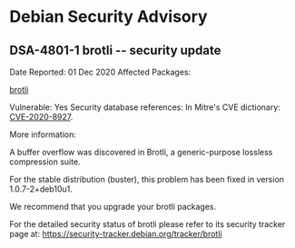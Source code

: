 
Debian Security Advisory
========================


DSA-4801-1 brotli -- security update
------------------------------------



Date Reported:
01 Dec 2020
Affected Packages:

[brotli](https://packages.debian.org/src:brotli)

Vulnerable:
Yes
Security database references:
In Mitre's CVE dictionary: [CVE-2020-8927](https://security-tracker.debian.org/tracker/CVE-2020-8927).  

More information:

A buffer overflow was discovered in Brotli, a generic-purpose lossless
compression suite.


For the stable distribution (buster), this problem has been fixed in
version 1.0.7-2+deb10u1.


We recommend that you upgrade your brotli packages.


For the detailed security status of brotli please refer to
its security tracker page at:
<https://security-tracker.debian.org/tracker/brotli>





